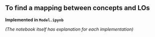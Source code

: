 ## To find a mapping between concepts and LOs

**Implemented in `Model.ipynb`**

*(The notebook itself has explanation for each implementation)*